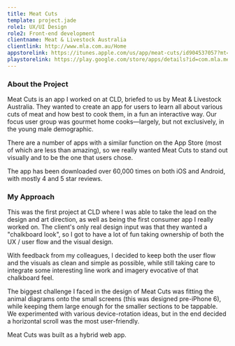 ```yaml
---
title: Meat Cuts
template: project.jade
role1: UX/UI Design
role2: Front-end development
clientname: Meat & Livestock Australia
clientlink: http://www.mla.com.au/Home
appstorelink: https://itunes.apple.com/us/app/meat-cuts/id904537057?mt=8
playstorelink: https://play.google.com/store/apps/details?id=com.mla.meatcuts&hl=en
---
```


<div class="col-sm-6">
  <h3>About the Project</h3>
  
  <p>
    Meat Cuts is an app I worked on at CLD, briefed to us by Meat &amp; Livestock Australia. They wanted to create an app for users to learn all about various cuts of meat and how best to cook them, in a fun an interactive way. Our focus user group was gourmet home cooks&mdash;largely, but not exclusively, in the young male demographic.
  </p>
  <p>
    There are a number of apps with a similar function on the App Store (most of which are less than amazing), so we really wanted Meat Cuts to stand out visually and to be the one that users chose. 
  </p>
  <p>
    The app has been downloaded over 60,000 times on both iOS and Android, with mostly 4 and 5 star reviews.
  </p>
</div>

<div class="col-sm-6">
  <h3>My Approach</h3>
  
  <p>
    This was the first project at CLD where I was able to take the lead on the design and art direction, as well as being the first consumer app I really worked on. The client's only real design input was that they wanted a "chalkboard look", so I got to have a lot of fun taking ownership of both the UX / user flow and the visual design.
  </p>
  <p>
    With feedback from my colleagues, I decided to keep both the user flow and the visuals as clean and simple as possible, while still taking care to integrate some interesting line work and imagery evocative of that chalkboard feel.
  </p>
  <p>
    The biggest challenge I faced in the design of Meat Cuts was fitting the animal diagrams onto the small screens (this was designed pre-iPhone 6), while keeping them large enough for the smaller sections to be tappable. We experimented with various device-rotation ideas, but in the end decided a horizontal scroll was the most user-friendly.
  </p>
  <p>
    Meat Cuts was built as a hybrid web app.
  </p>
</div>
